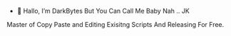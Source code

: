 - 👋 Hallo, I’m DarkBytes But You Can Call Me Baby Nah .. JK

Master of Copy Paste and Editing Exisitng Scripts And Releasing For Free.
